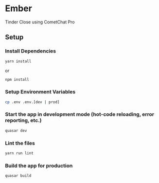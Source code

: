 # Ember

Tinder Close using CometChat Pro

## Setup

### Install Dependencies
```bash
yarn install
```
or
```bash
npm install
```

### Setup Environment Variables
```bash
cp .env .env.[dev | prod]
```

### Start the app in development mode (hot-code reloading, error reporting, etc.)
```bash
quasar dev
```

### Lint the files
```bash
yarn run lint
```

### Build the app for production
```bash
quasar build
```
